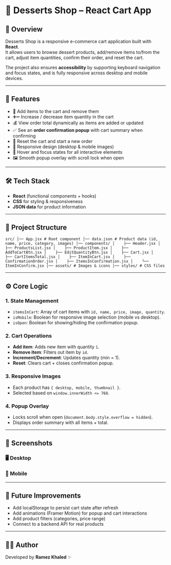 # 🍰 Desserts Shop – React Cart App

## 📌 Overview

Desserts Shop is a responsive e-commerce cart application built with **React**.  
It allows users to browse dessert products, add/remove items to/from the cart, adjust item quantities, confirm their order, and reset the cart.

The project also ensures **accessibility** by supporting keyboard navigation and focus states, and is fully responsive across desktop and mobile devices.

---

## 🚀 Features

- 🛒 Add items to the cart and remove them
- ➕➖ Increase / decrease item quantity in the cart
- 💰 View order total dynamically as items are added or updated
- ✅ See an **order confirmation popup** with cart summary when confirming
- 🔄 Reset the cart and start a new order
- 📱 Responsive design (desktop & mobile images)
- 🎨 Hover and focus states for all interactive elements
- 🖼️ Smooth popup overlay with scroll lock when open

---

## 🛠️ Tech Stack

- **React** (functional components + hooks)
- **CSS** for styling & responsiveness
- **JSON data** for product information

---

## 📂 Project Structure

`src/
│── App.jsx # Root component │── data.json # Product data (id, name, price, category, images) │── components/
│    ├── Header.jsx
│    ├── ProductsList.jsx
│    ├── ProductItem.jsx
│    ├── AddToCartBtn.jsx
│    ├── EditQuantityBtn.jsx
│    ├── Cart.jsx
│    ├── CartItemsTotal.jsx
│    ├── ItemInCart.jsx
│    ├── ConfirmationOrder.jsx
│    ├── ItemsInConfirmation.jsx
│    └── ItemInConfirm.jsx
│── assets/ # Images & icons │── styles/ # CSS files`

---

## ⚙️ Core Logic

### 1. **State Management**

- `itemsInCart`: Array of cart items with `id, name, price, image, quantity`.
- `isMobile`: Boolean for responsive image selection (mobile vs desktop).
- `isOpen`: Boolean for showing/hiding the confirmation popup.

### 2. **Cart Operations**

- **Add item**: Adds new item with quantity `1`.
- **Remove item**: Filters out item by `id`.
- **Increment/Decrement**: Updates quantity (min = 1).
- **Reset**: Clears cart + closes confirmation popup.

### 3. **Responsive Images**

- Each product has `{ desktop, mobile, thumbnail }`.
- Selected based on `window.innerWidth <= 768`.

### 4. **Popup Overlay**

- Locks scroll when open (`document.body.style.overflow = hidden`).
- Displays order summary with all items + total.

---

## 📸 Screenshots

### 🖥️ Desktop

### 📱 Mobile

---

## 🔮 Future Improvements

- Add localStorage to persist cart state after refresh
- Add animations (Framer Motion) for popup and cart interactions
- Add product filters (categories, price range)
- Connect to a backend API for real products

---

## 👨‍💻 Author

Developed by **Ramez Khaled** ✨
